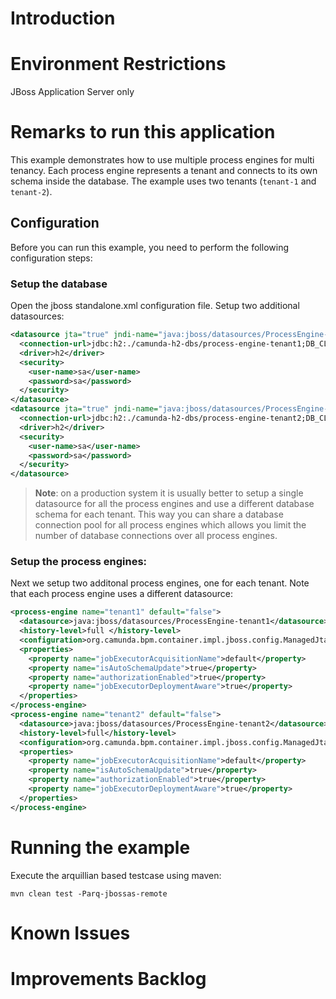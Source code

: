 # Introduction

# Environment Restrictions

JBoss Application Server only

# Remarks to run this application

This example demonstrates how to use multiple process engines for multi tenancy. Each process
engine represents a tenant and connects to its own schema inside the database.
The example uses two tenants (`tenant-1` and `tenant-2`).

## Configuration

Before you can run this example, you need to perform the following configuration steps:

### Setup the database

Open the jboss standalone.xml configuration file. Setup two additional datasources:

```xml
<datasource jta="true" jndi-name="java:jboss/datasources/ProcessEngine-tenant1" pool-name="ProcessEngine-tenant1" enabled="true" use-java-context="true" use-ccm="true">
  <connection-url>jdbc:h2:./camunda-h2-dbs/process-engine-tenant1;DB_CLOSE_DELAY=-1;MVCC=TRUE;DB_CLOSE_ON_EXIT=FALSE</connection-url>
  <driver>h2</driver>
  <security>
    <user-name>sa</user-name>
    <password>sa</password>
  </security>
</datasource>
<datasource jta="true" jndi-name="java:jboss/datasources/ProcessEngine-tenant2" pool-name="ProcessEngine-tenant2" enabled="true" use-java-context="true" use-ccm="true">
  <connection-url>jdbc:h2:./camunda-h2-dbs/process-engine-tenant2;DB_CLOSE_DELAY=-1;MVCC=TRUE;DB_CLOSE_ON_EXIT=FALSE</connection-url>
  <driver>h2</driver>
  <security>
    <user-name>sa</user-name>
    <password>sa</password>
  </security>
</datasource>
```

> **Note**: on a production system it is usually better to setup a single datasource for all the
> process engines and use a different database schema for each tenant. This way you can share a
> database connection pool for all process engines which allows you limit the number of database
> connections over all process engines.

### Setup the process engines:

Next we setup two additonal process engines, one for each tenant. Note that each process engine uses
a different datasource:

```xml
<process-engine name="tenant1" default="false">
  <datasource>java:jboss/datasources/ProcessEngine-tenant1</datasource>
  <history-level>full </history-level>
  <configuration>org.camunda.bpm.container.impl.jboss.config.ManagedJtaProcessEngineConfiguration</configuration>
  <properties>
    <property name="jobExecutorAcquisitionName">default</property>
    <property name="isAutoSchemaUpdate">true</property>
    <property name="authorizationEnabled">true</property>
    <property name="jobExecutorDeploymentAware">true</property>
  </properties>
</process-engine>
<process-engine name="tenant2" default="false">
  <datasource>java:jboss/datasources/ProcessEngine-tenant2</datasource>
  <history-level>full</history-level>
  <configuration>org.camunda.bpm.container.impl.jboss.config.ManagedJtaProcessEngineConfiguration</configuration>
  <properties>
    <property name="jobExecutorAcquisitionName">default</property>
    <property name="isAutoSchemaUpdate">true</property>
    <property name="authorizationEnabled">true</property>
    <property name="jobExecutorDeploymentAware">true</property>
  </properties>
</process-engine>
```
# Running the example

Execute the arquillian based testcase using maven:

```shell
mvn clean test -Parq-jbossas-remote
```

# Known Issues

# Improvements Backlog
